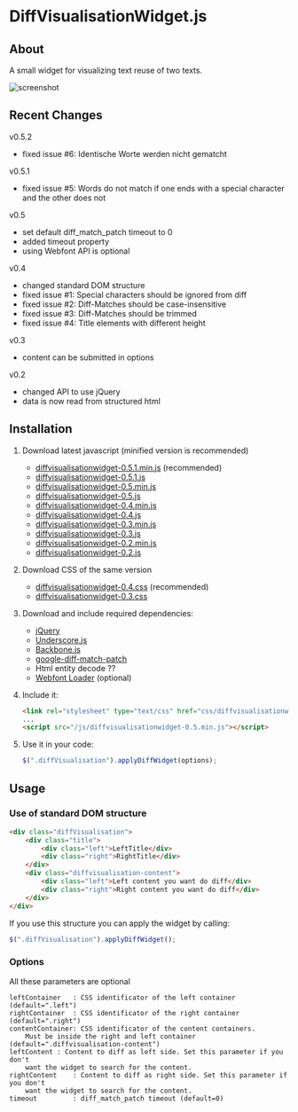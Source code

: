 DiffVisualisationWidget.js
==========================

## About
A small widget for visualizing text reuse of two texts.

![screenshot](https://dl.dropboxusercontent.com/u/1461704/diff-screenshot.jpg)

## Recent Changes
v0.5.2
- fixed issue #6: Identische Worte werden nicht gematcht

v0.5.1
- fixed issue #5: Words do not match if one ends with a special character and the other does not

v0.5
- set default diff_match_patch timeout to 0
- added timeout property
- using Webfont API is optional

v0.4
- changed standard DOM structure
- fixed issue #1: Special characters should be ignored from diff
- fixed issue #2: Diff-Matches should be case-insensitive
- fixed issue #3: Diff-Matches should be trimmed
- fixed issue #4: Title elements with different height

v0.3
- content can be submitted in options

v0.2
- changed API to use jQuery
- data is now read from structured html

## Installation
1. Download latest javascript (minified version is recommended)
	- [diffvisualisationwidget-0.5.1.min.js](https://s3-eu-west-1.amazonaws.com/diffvisualisationwidget.js/diffvisualisationwidget-0.5.1.min.js) (recommended)
	- [diffvisualisationwidget-0.5.1.js](https://s3-eu-west-1.amazonaws.com/diffvisualisationwidget.js/diffvisualisationwidget-0.5.1.js)
	- [diffvisualisationwidget-0.5.min.js](https://s3-eu-west-1.amazonaws.com/diffvisualisationwidget.js/diffvisualisationwidget-0.5.min.js)
	- [diffvisualisationwidget-0.5.js](https://s3-eu-west-1.amazonaws.com/diffvisualisationwidget.js/diffvisualisationwidget-0.5.js)
	- [diffvisualisationwidget-0.4.min.js](https://s3-eu-west-1.amazonaws.com/diffvisualisationwidget.js/diffvisualisationwidget-0.4.min.js)
	- [diffvisualisationwidget-0.4.js](https://s3-eu-west-1.amazonaws.com/diffvisualisationwidget.js/diffvisualisationwidget-0.4.js)
	- [diffvisualisationwidget-0.3.min.js](https://s3-eu-west-1.amazonaws.com/diffvisualisationwidget.js/diffvisualisationwidget-0.3.min.js)
	- [diffvisualisationwidget-0.3.js](https://s3-eu-west-1.amazonaws.com/diffvisualisationwidget.js/diffvisualisationwidget-0.3.js)
	- [diffvisualisationwidget-0.2.min.js](https://s3-eu-west-1.amazonaws.com/diffvisualisationwidget.js/diffvisualisationwidget-0.2.min.js)
	- [diffvisualisationwidget-0.2.js](https://s3-eu-west-1.amazonaws.com/diffvisualisationwidget.js/diffvisualisationwidget-0.2.js)
2. Download CSS of the same version
	- [diffvisualisationwidget-0.4.css](https://s3-eu-west-1.amazonaws.com/diffvisualisationwidget.js/diffvisualisationwidget-0.4.css) (recommended)
	- [diffvisualisationwidget-0.3.css](https://s3-eu-west-1.amazonaws.com/diffvisualisationwidget.js/diffvisualisationwidget-0.3.css)
3. Download and include required dependencies:
	- [jQuery](http://jquery.com/)
	- [Underscore.js](http://underscorejs.org/)
	- [Backbone.js](http://backbonejs.org/)
	- [google-diff-match-patch](https://code.google.com/p/google-diff-match-patch/)
	- Html entity decode ??
	- [Webfont Loader](https://github.com/typekit/webfontloader) (optional)
4.  Include it:

	```html
	<link rel="stylesheet" type="text/css" href="css/diffvisualisationwidget-0.4.css"/>
	...
	<script src="/js/diffvisualisationwidget-0.5.min.js"></script>
	```

5. Use it in your code:

	```javascript
	$(".diffVisualisation").applyDiffWidget(options);
	```

## Usage
### Use of standard DOM structure
```html
<div class="diffVisualisation">
	<div class="title">
		<div class="left">LeftTitle</div>
		<div class="right">RightTitle</div>
	</div>
	<div class="diffvisualisation-content">
		<div class="left">Left content you want do diff</div>
		<div class="right">Right content you want do diff</div>
	</div>
</div>
```

If you use this structure you can apply the widget by calling:
```javascript
$(".diffVisualisation").applyDiffWidget();
```

### Options
All these parameters are optional

```
leftContainer	: CSS identificator of the left container (default=".left")
rightContainer	: CSS identificator of the right container (default=".right")
contentContainer: CSS identificator of the content containers.
	Must be inside the right and left container (default=".diffvisualisation-content")
leftContent	: Content to diff as left side. Set this parameter if you don't
	want the widget to search for the content.
rightContent	: Content to diff as right side. Set this parameter if you don't
	want the widget to search for the content.
timeout			: diff_match_patch timeout (default=0)
```
